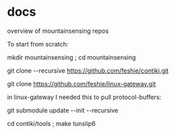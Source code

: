 # docs
overview of mountainsensing repos

To start from scratch:

mkdir mountainsensing ; cd mountainsensing

git clone --recursive https://github.com/feshie/contiki.git

git clone https://github.com/feshie/linux-gateway.git

in linux-gateway I needed this to pull protocol-buffers:

git submodule update --init --recursive



cd contiki/tools ; make tunslip6


